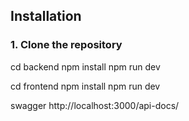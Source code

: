 ## Installation

### 1. Clone the repository
cd backend
npm install
npm run dev

cd frontend
npm install
npm run dev

swagger 
http://localhost:3000/api-docs/

